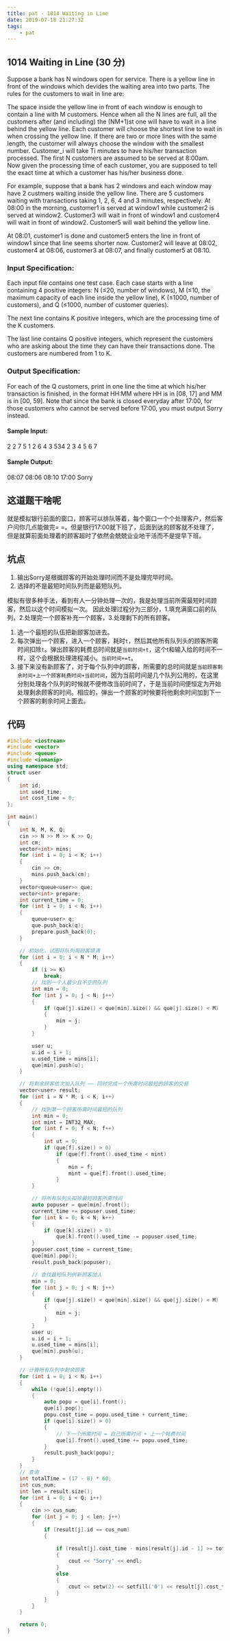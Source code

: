 ```yaml
---
title: pat - 1014 Waiting in Line
date: 2019-07-18 21:27:32
tags:
    - pat
---
```

## 1014 Waiting in Line (30 分)
Suppose a bank has N windows open for service. There is a yellow line in front of the windows which devides the waiting area into two parts. The rules for the customers to wait in line are:

The space inside the yellow line in front of each window is enough to contain a line with M customers. Hence when all the N lines are full, all the customers after (and including) the (NM+1)st one will have to wait in a line behind the yellow line.
Each customer will choose the shortest line to wait in when crossing the yellow line. If there are two or more lines with the same length, the customer will always choose the window with the smallest number.
Customer_i will take Ti minutes to have his/her transaction processed.
The first N customers are assumed to be served at 8:00am.
Now given the processing time of each customer, you are supposed to tell the exact time at which a customer has his/her business done.

For example, suppose that a bank has 2 windows and each window may have 2 custmers waiting inside the yellow line. There are 5 customers waiting with transactions taking 1, 2, 6, 4 and 3 minutes, respectively. At 08:00 in the morning, customer1 is served at window​1 while customer2 is served at window2. Customer3 will wait in front of window1 and customer4 will wait in front of window2. Customer​5 will wait behind the yellow line.

At 08:01, customer1 is done and customer5 enters the line in front of window​1 since that line seems shorter now. Customer2 will leave at 08:02, customer4 at 08:06, customer3 at 08:07, and finally customer5 at 08:10.
<!--more-->
### Input Specification:
Each input file contains one test case. Each case starts with a line containing 4 positive integers: N (≤20, number of windows), M (≤10, the maximum capacity of each line inside the yellow line), K (≤1000, number of customers), and Q (≤1000, number of customer queries).

The next line contains K positive integers, which are the processing time of the K customers.

The last line contains Q positive integers, which represent the customers who are asking about the time they can have their transactions done. The customers are numbered from 1 to K.

### Output Specification:
For each of the Q customers, print in one line the time at which his/her transaction is finished, in the format HH:MM where HH is in [08, 17] and MM is in [00, 59]. Note that since the bank is closed everyday after 17:00, for those customers who cannot be served before 17:00, you must output Sorry instead.

#### Sample Input:
2 2 7 5
1 2 6 4 3 534 2
3 4 5 6 7

#### Sample Output:
08:07
08:06
08:10
17:00
Sorry

## 这道题干啥呢
就是模拟银行前面的窗口，顾客可以排队等着，每个窗口一个个处理客户，然后客户问你几点能做完= =。但是银行17:00就下班了，后面到达的顾客就不处理了，但是就算前面处理着的顾客超时了依然会兢兢业业地干活而不是提早下班。

## 坑点
1. 输出Sorry是根据顾客的开始处理时间而不是处理完毕时间。
2. 选择的不是最短时间队列而是最短队列。

模拟有很多种手法，看到有人一分钟处理一次的，我是处理当前所需最短时间顾客，然后以这个时间模拟一次。
因此处理过程分为三部分，1.填充满窗口前的队列，2.处理完一个顾客补充一个顾客，3.处理剩下的所有顾客。
1. 选一个最短的队伍把新顾客加进去。
2. 每次弹出一个顾客，进入一个顾客，耗时`t`，然后其他所有队列头的顾客所需时间扣除`t`。弹出顾客的耗费总时间就是`当前时间+t`，这个t和输入给的时间不一样，这个会根据处理进程减小。`当前时间+=t`。
3. 接下来没有新顾客了，对于每个队列中的顾客，所需要的总时间就是`当前顾客剩余时间+上一个顾客耗费时间+当前时间`，因为当前时间是几个队列公用的，在这里分别处理各个队列的时候就不便修改当前时间了，于是当前时间便恒定为开始处理剩余顾客的时间。相应的，弹出一个顾客的时候要将他剩余时间加到下一个顾客的剩余时间上面去。

## 代码
```c++
#include <iostream>
#include <vector>
#include <queue>
#include <iomanip>
using namespace std;
struct user
{
    int id;
    int used_time;
    int cost_time = 0;
};

int main()
{
    int N, M, K, Q;
    cin >> N >> M >> K >> Q;
    int cm;
    vector<int> mins;
    for (int i = 0; i < K; i++)
    {
        cin >> cm;
        mins.push_back(cm);
    }
    vector<queue<user>> que;
    vector<int> prepare;
    int current_time = 0;
    for (int i = 0; i < N; i++)
    {
        queue<user> q;
        que.push_back(q);
        prepare.push_back(0);
    }

    // 初始化，试图将队列用顾客填满
    for (int i = 0; i < N * M; i++)
    {
        if (i >= K)
            break;
        // 找到一个人最少且不空的队列
        int min = 0;
        for (int j = 0; j < N; j++)
        {
            if (que[j].size() < que[min].size() && que[j].size() < M)
            {
                min = j;
            }
        }

        user u;
        u.id = i + 1;
        u.used_time = mins[i];
        que[min].push(u);
    }

    // 将剩余顾客依次加入队列 —— 同时完成一个所需时间最短的顾客的交易
    vector<user> result;
    for (int i = N * M; i < K; i++)
    {
        // 找到第一个顾客所需时间最短的队列
        int min = 0;
        int mint = INT32_MAX;
        for (int f = 0; f < N; f++)
        {
            int ut = 0;
            if (que[f].size() > 0)
                if (que[f].front().used_time < mint)
                {
                    min = f;
                    mint = que[f].front().used_time;
                }
        }

        // 将所有队列头扣除最短顾客所需时间
        auto popuser = que[min].front();
        current_time += popuser.used_time;
        for (int k = 0; k < N; k++)
        {
            if (que[k].size() > 0)
                que[k].front().used_time -= popuser.used_time;
        }
        popuser.cost_time = current_time;
        que[min].pop();
        result.push_back(popuser);

        // 查找最短队列供新顾客加入
        min = 0;
        for (int j = 0; j < N; j++)
        {
            if (que[j].size() < que[min].size() && que[j].size() < M)
            {
                min = j;
            }
        }
        user u;
        u.id = i + 1;
        u.used_time = mins[i];
        que[min].push(u);
    }

    // 计算所有队列中剩余顾客
    for (int i = 0; i < N; i++)
    {
        while (!que[i].empty())
        {
            auto popu = que[i].front();
            que[i].pop();
            popu.cost_time = popu.used_time + current_time;
            if (que[i].size() > 0)
            {
                // 下一个所需时间 = 自己所需时间 + 上一个耗费时间
                que[i].front().used_time += popu.used_time;
            }
            result.push_back(popu);
        }
    }
    // 查询
    int totalTime = (17 - 8) * 60;
    int cus_num;
    int len = result.size();
    for (int i = 0; i < Q; i++)
    {
        cin >> cus_num;
        for (int j = 0; j < len; j++)
        {
            if (result[j].id == cus_num)
            {

                if (result[j].cost_time - mins[result[j].id - 1] >= totalTime)
                {
                    cout << "Sorry" << endl;
                }
                else
                {
                    cout << setw(2) << setfill('0') << result[j].cost_time / 60 + 8 << ":" << setw(2) << setfill('0') << result[j].cost_time % 60 << endl;
                }
            }
        }
    }

    return 0;
}
```